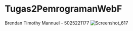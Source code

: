 # Tugas2PemrogramanWebF
Brendan Timothy Mannuel - 5025221177
![Screenshot_617](https://github.com/Tym0ty/Tugas2PemrogramanWebF/assets/143975786/b43db2c4-5f2b-422b-8505-05549659ed2e)
